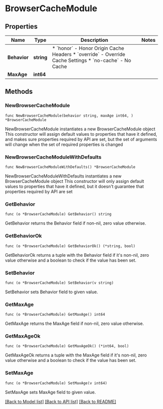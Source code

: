 # BrowserCacheModule

## Properties

Name | Type | Description | Notes
------------ | ------------- | ------------- | -------------
**Behavior** | **string** | * &#x60;honor&#x60; - Honor Origin Cache Headers * &#x60;override&#x60; - Override Cache Settings * &#x60;no-cache&#x60; - No Cache | 
**MaxAge** | **int64** |  | 

## Methods

### NewBrowserCacheModule

`func NewBrowserCacheModule(behavior string, maxAge int64, ) *BrowserCacheModule`

NewBrowserCacheModule instantiates a new BrowserCacheModule object
This constructor will assign default values to properties that have it defined,
and makes sure properties required by API are set, but the set of arguments
will change when the set of required properties is changed

### NewBrowserCacheModuleWithDefaults

`func NewBrowserCacheModuleWithDefaults() *BrowserCacheModule`

NewBrowserCacheModuleWithDefaults instantiates a new BrowserCacheModule object
This constructor will only assign default values to properties that have it defined,
but it doesn't guarantee that properties required by API are set

### GetBehavior

`func (o *BrowserCacheModule) GetBehavior() string`

GetBehavior returns the Behavior field if non-nil, zero value otherwise.

### GetBehaviorOk

`func (o *BrowserCacheModule) GetBehaviorOk() (*string, bool)`

GetBehaviorOk returns a tuple with the Behavior field if it's non-nil, zero value otherwise
and a boolean to check if the value has been set.

### SetBehavior

`func (o *BrowserCacheModule) SetBehavior(v string)`

SetBehavior sets Behavior field to given value.


### GetMaxAge

`func (o *BrowserCacheModule) GetMaxAge() int64`

GetMaxAge returns the MaxAge field if non-nil, zero value otherwise.

### GetMaxAgeOk

`func (o *BrowserCacheModule) GetMaxAgeOk() (*int64, bool)`

GetMaxAgeOk returns a tuple with the MaxAge field if it's non-nil, zero value otherwise
and a boolean to check if the value has been set.

### SetMaxAge

`func (o *BrowserCacheModule) SetMaxAge(v int64)`

SetMaxAge sets MaxAge field to given value.



[[Back to Model list]](../README.md#documentation-for-models) [[Back to API list]](../README.md#documentation-for-api-endpoints) [[Back to README]](../README.md)



